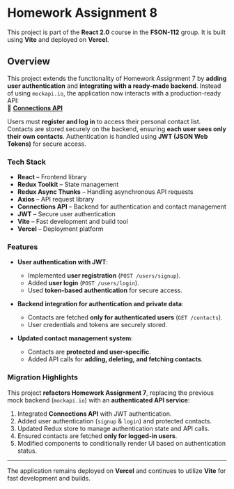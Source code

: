 # Homework Assignment 8

This project is part of the **React 2.0** course in the **FSON-112** group. It
is built using **Vite** and deployed on **Vercel**.

## Overview

This project extends the functionality of Homework Assignment 7 by **adding user
authentication** and **integrating with a ready-made backend**. Instead of using
`mockapi.io`, the application now interacts with a production-ready API:  
🔗 **[Connections API](https://connections-api.goit.global/)**

Users must **register and log in** to access their personal contact list.
Contacts are stored securely on the backend, ensuring **each user sees only
their own contacts**. Authentication is handled using **JWT (JSON Web Tokens)**
for secure access.

### Tech Stack

- **React** – Frontend library
- **Redux Toolkit** – State management
- **Redux Async Thunks** – Handling asynchronous API requests
- **Axios** – API request library
- **Connections API** – Backend for authentication and contact management
- **JWT** – Secure user authentication
- **Vite** – Fast development and build tool
- **Vercel** – Deployment platform

### Features

- **User authentication with JWT**:
  - Implemented **user registration** (`POST /users/signup`).
  - Added **user login** (`POST /users/login`).
  - Used **token-based authentication** for secure access.
- **Backend integration for authentication and private data**:

  - Contacts are fetched **only for authenticated users** (`GET /contacts`).
  - User credentials and tokens are securely stored.

- **Updated contact management system**:
  - Contacts are **protected and user-specific**.
  - Added API calls for **adding, deleting, and fetching contacts**.

### Migration Highlights

This project **refactors Homework Assignment 7**, replacing the previous mock
backend (`mockapi.io`) with an **authenticated API service**:

1. Integrated **Connections API** with JWT authentication.
2. Added user authentication (`signup` & `login`) and protected contacts.
3. Updated Redux store to manage authentication state and API calls.
4. Ensured contacts are fetched **only for logged-in users**.
5. Modified components to conditionally render UI based on authentication
   status.

---

The application remains deployed on **Vercel** and continues to utilize **Vite**
for fast development and builds.
